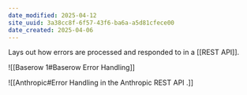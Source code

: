 ```yaml
---
date_modified: 2025-04-12
site_uuid: 3a38cc8f-6f57-43f6-ba6a-a5d81cfece00
date_created: 2025-04-06
---
```


Lays out how errors are processed and responded to in a [[REST API]].

![[Baserow 1#Baserow Error Handling]]

![[Anthropic#Error Handling in the Anthropic REST API .]]